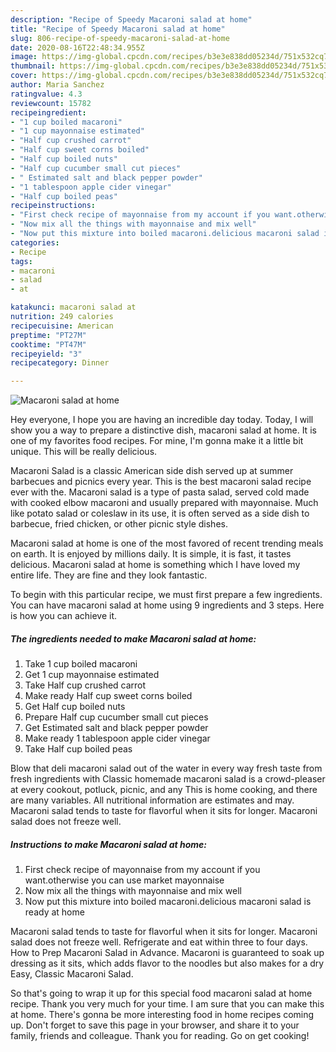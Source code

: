 ```yaml
---
description: "Recipe of Speedy Macaroni salad at home"
title: "Recipe of Speedy Macaroni salad at home"
slug: 806-recipe-of-speedy-macaroni-salad-at-home
date: 2020-08-16T22:48:34.955Z
image: https://img-global.cpcdn.com/recipes/b3e3e838dd05234d/751x532cq70/macaroni-salad-at-home-recipe-main-photo.jpg
thumbnail: https://img-global.cpcdn.com/recipes/b3e3e838dd05234d/751x532cq70/macaroni-salad-at-home-recipe-main-photo.jpg
cover: https://img-global.cpcdn.com/recipes/b3e3e838dd05234d/751x532cq70/macaroni-salad-at-home-recipe-main-photo.jpg
author: Maria Sanchez
ratingvalue: 4.3
reviewcount: 15782
recipeingredient:
- "1 cup boiled macaroni"
- "1 cup mayonnaise estimated"
- "Half cup crushed carrot"
- "Half cup sweet corns boiled"
- "Half cup boiled nuts"
- "Half cup cucumber small cut pieces"
- " Estimated salt and black pepper powder"
- "1 tablespoon apple cider vinegar"
- "Half cup boiled peas"
recipeinstructions:
- "First check recipe of mayonnaise from my account if you want.otherwise you can use market mayonnaise"
- "Now mix all the things with mayonnaise and mix well"
- "Now put this mixture into boiled macaroni.delicious macaroni salad is ready at home"
categories:
- Recipe
tags:
- macaroni
- salad
- at

katakunci: macaroni salad at 
nutrition: 249 calories
recipecuisine: American
preptime: "PT27M"
cooktime: "PT47M"
recipeyield: "3"
recipecategory: Dinner

---
```



![Macaroni salad at home](https://img-global.cpcdn.com/recipes/b3e3e838dd05234d/751x532cq70/macaroni-salad-at-home-recipe-main-photo.jpg)

Hey everyone, I hope you are having an incredible day today. Today, I will show you a way to prepare a distinctive dish, macaroni salad at home. It is one of my favorites food recipes. For mine, I'm gonna make it a little bit unique. This will be really delicious.

Macaroni Salad is a classic American side dish served up at summer barbecues and picnics every year. This is the best macaroni salad recipe ever with the. Macaroni salad is a type of pasta salad, served cold made with cooked elbow macaroni and usually prepared with mayonnaise. Much like potato salad or coleslaw in its use, it is often served as a side dish to barbecue, fried chicken, or other picnic style dishes.

Macaroni salad at home is one of the most favored of recent trending meals on earth. It is enjoyed by millions daily. It is simple, it is fast, it tastes delicious. Macaroni salad at home is something which I have loved my entire life. They are fine and they look fantastic.


To begin with this particular recipe, we must first prepare a few ingredients. You can have macaroni salad at home using 9 ingredients and 3 steps. Here is how you can achieve it.

<!--inarticleads1-->

##### The ingredients needed to make Macaroni salad at home:

1. Take 1 cup boiled macaroni
1. Get 1 cup mayonnaise estimated
1. Take Half cup crushed carrot
1. Make ready Half cup sweet corns boiled
1. Get Half cup boiled nuts
1. Prepare Half cup cucumber small cut pieces
1. Get  Estimated salt and black pepper powder
1. Make ready 1 tablespoon apple cider vinegar
1. Take Half cup boiled peas


Blow that deli macaroni salad out of the water in every way fresh taste from fresh ingredients with Classic homemade macaroni salad is a crowd-pleaser at every cookout, potluck, picnic, and any This is home cooking, and there are many variables. All nutritional information are estimates and may. Macaroni salad tends to taste for flavorful when it sits for longer. Macaroni salad does not freeze well. 

<!--inarticleads2-->

##### Instructions to make Macaroni salad at home:

1. First check recipe of mayonnaise from my account if you want.otherwise you can use market mayonnaise
1. Now mix all the things with mayonnaise and mix well
1. Now put this mixture into boiled macaroni.delicious macaroni salad is ready at home


Macaroni salad tends to taste for flavorful when it sits for longer. Macaroni salad does not freeze well. Refrigerate and eat within three to four days. How to Prep Macaroni Salad in Advance. Macaroni is guaranteed to soak up dressing as it sits, which adds flavor to the noodles but also makes for a dry Easy, Classic Macaroni Salad. 

So that's going to wrap it up for this special food macaroni salad at home recipe. Thank you very much for your time. I am sure that you can make this at home. There's gonna be more interesting food in home recipes coming up. Don't forget to save this page in your browser, and share it to your family, friends and colleague. Thank you for reading. Go on get cooking!
